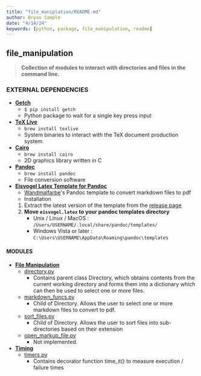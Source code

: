 ```yaml
---
title: "file_maniplation/README.md"
author: Bryan Sample
date: "4/14/24"
keywords: [python, package, file_manipulation, readme]
---
```


## file_manipulation

>**Collection of modules to interact with directories and files in the command line.**

### EXTERNAL DEPENDENCIES

- [**Getch**](https://pypi.org/project/getch/)
  - `$ pip install getch`
  - Python package to wait for a single key press input
- [**TeX Live**](https://www.tug.org/texlive/)
  - `brew install texlive`
  - System binaries to interact with the TeX document production system.
- [**Cairo**](https://cairographics.org/)
  - `brew install cairo`
  - 2D graphics library written in C
- [**Pandoc**](https://pandoc.org/)
  - `brew install pandoc`
  - File conversion software
- [**Eisvogel Latex Template for Pandoc**](https://github.com/Wandmalfarbe/pandoc-latex-template?tab=readme-ov-file)
  - [Wandmalfarbe](https://github.com/Wandmalfarbe)'s Pandoc template to convert markdown files to pdf
  - Installation
  1. Extract the latest version of the template from the [release page](https://github.com/Wandmalfarbe/pandoc-latex-template/releases/tag/2.4.2)
  2. **Move `eisvogel.latex` to your pandoc templates directory**
     - Unix / Linux / MacOS : `/Users/USERNAME/.local/share/pandoc/templates/`
     - Windows Vista or later : `C:\Users\USERNAME\AppData\Roaming\pandoc\templates`

#### MODULES

- **[File Manipulation](/python_modules/file_manipulation)**
  - [directory.py](/python_modules/file_manipulation/directory.py)
    - Contains parent class Directory, which obtains contents from the current working directory and forms them into a dictionary which can then be used to select one or more files.
  - [markdown_funcs.py](/python_modules/file_manipulation/markdown_funcs.py)
    - Child of Directory. Allows the user to select one or more markdown files to convert to pdf.
  - [sort_files.py](/python_modules/file_manipulation/sort_files.py)
    - Child of Directory. Allows the user to sort files into sub-directories based on their extension
  - [open_markup_file.py](/python_modules/file_manipulation/open_markup_file.py)
    - Not implemented.
- [**Timing**](/python_modules/timing/)
  - [timers.py](/python_modules/timing/timers.py)
    - Contains decorator function time_it() to measure execution / failure times